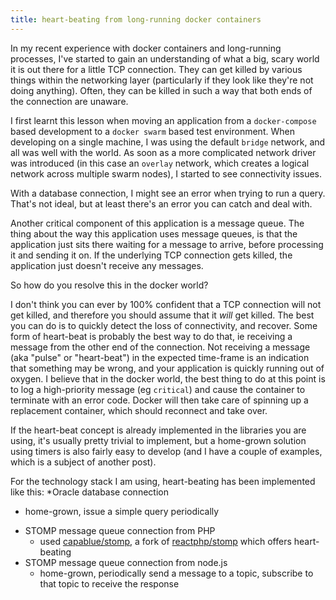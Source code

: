 ```yaml
---
title: heart-beating from long-running docker containers
---
```


In my recent experience with docker containers and long-running processes, I've started to gain an understanding of what a big, scary world it is out there for a little TCP connection. They can get killed by various things within the networking layer (particularly if they look like they're not doing anything). Often, they can be killed in such a way that both ends of the connection are unaware.

I first learnt this lesson when moving an application from a `docker-compose` based development to a `docker swarm` based test environment. When developing on a single machine, I was using the default `bridge` network, and all was well with the world. As soon as a more complicated network driver was introduced (in this case an `overlay` network, which creates a logical network across multiple swarm nodes), I started to see connectivity issues.

With a database connection, I might see an error when trying to run a query. That's not ideal, but at least there's an error you can catch and deal with.

Another critical component of this application is a message queue. The thing about the way this application uses message queues, is that the application just sits there waiting for a message to arrive, before processing it and sending it on. If the underlying TCP connection gets killed, the application just doesn't receive any messages.

So how do you resolve this in the docker world?

I don't think you can ever by 100% confident that a TCP connection will not get killed, and therefore you should assume that it *will* get killed. The best you can do is to quickly detect the loss of connectivity, and recover. Some form of heart-beat is probably the best way to do that, ie receiving a message from the other end of the connection. Not receiving a message (aka "pulse" or "heart-beat") in the expected time-frame is an indication that something may be wrong, and your application is quickly running out of oxygen. I believe that in the docker world, the best thing to do at this point is to log a high-priority message (eg `critical`) and cause the container to terminate with an error code. Docker will then take care of spinning up a replacement container, which should reconnect and take over.

If the heart-beat concept is already implemented in the libraries you are using, it's usually pretty trivial to implement, but a home-grown solution using timers is also fairly easy to develop (and I have a couple of examples, which is a subject of another post).

For the technology stack I am using, heart-beating has been implemented like this:
*Oracle database connection
  - home-grown, issue a simple query periodically
* STOMP message queue connection from PHP
  - used [capablue/stomp](https://github.com/capablue/stomp), a fork of [reactphp/stomp](https://github.com/reactphp/stomp) which offers heart-beating
* STOMP message queue connection from node.js
  - home-grown, periodically send a message to a topic, subscribe to that topic to receive the response
